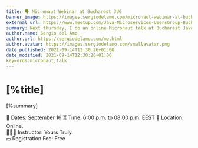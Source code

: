 ```yaml
---
title: 🗣 Micronaut Webinar at Bucharest JUG
banner_image: https://images.sergiodelamo.com/micronaut-webinar-at-bucharest-jug.png
external_url: https://www.meetup.com/Java-Microservices-UsersGroup-Bucharest/events/279652591/
summary: Next thursday, I do an online Micronaut talk at Bucharest Java Microservices User Group
author.name: Sergio del Amo
author.url: https://sergiodelamo.com/me.html
author.avatar: https://images.sergiodelamo.com/smallavatar.png 
date_published: 2021-09-14T12:30:26+01:00
date_modified: 2021-09-14T12:30:26+01:00
keywords:micronaut,talk
---
```


# [%title]

[%summary]

📅 Dates: September 16
⏳ Time: 6:00 p.m. to 08:00 p.m. EEST
📍 Location: Online.  
👨🏻‍🏫 Instructor: Yours Truly.  
💵 Registration Fee: Free
